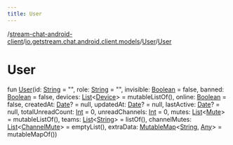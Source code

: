 ```yaml
---
title: User
---
```

/[stream-chat-android-client](../../index.md)/[io.getstream.chat.android.client.models](../index.md)/[User](index.md)/[User](User.md)  
  
  
  
# User  
fun [User](User.md)(id: [String](https://kotlinlang.org/api/latest/jvm/stdlib/kotlin/-string/index.html) = "", role: [String](https://kotlinlang.org/api/latest/jvm/stdlib/kotlin/-string/index.html) = "", invisible: [Boolean](https://kotlinlang.org/api/latest/jvm/stdlib/kotlin/-boolean/index.html) = false, banned: [Boolean](https://kotlinlang.org/api/latest/jvm/stdlib/kotlin/-boolean/index.html) = false, devices: [List](https://kotlinlang.org/api/latest/jvm/stdlib/kotlin.collections/-list/index.html)&lt;[Device](../Device/index.md)&gt; = mutableListOf(), online: [Boolean](https://kotlinlang.org/api/latest/jvm/stdlib/kotlin/-boolean/index.html) = false, createdAt: [Date](https://developer.android.com/reference/kotlin/java/util/Date.html)? = null, updatedAt: [Date](https://developer.android.com/reference/kotlin/java/util/Date.html)? = null, lastActive: [Date](https://developer.android.com/reference/kotlin/java/util/Date.html)? = null, totalUnreadCount: [Int](https://kotlinlang.org/api/latest/jvm/stdlib/kotlin/-int/index.html) = 0, unreadChannels: [Int](https://kotlinlang.org/api/latest/jvm/stdlib/kotlin/-int/index.html) = 0, mutes: [List](https://kotlinlang.org/api/latest/jvm/stdlib/kotlin.collections/-list/index.html)&lt;[Mute](../Mute/index.md)&gt; = mutableListOf(), teams: [List](https://kotlinlang.org/api/latest/jvm/stdlib/kotlin.collections/-list/index.html)&lt;[String](https://kotlinlang.org/api/latest/jvm/stdlib/kotlin/-string/index.html)&gt; = listOf(), channelMutes: [List](https://kotlinlang.org/api/latest/jvm/stdlib/kotlin.collections/-list/index.html)&lt;[ChannelMute](../ChannelMute/index.md)&gt; = emptyList(), extraData: [MutableMap](https://kotlinlang.org/api/latest/jvm/stdlib/kotlin.collections/-mutable-map/index.html)&lt;[String](https://kotlinlang.org/api/latest/jvm/stdlib/kotlin/-string/index.html), [Any](https://kotlinlang.org/api/latest/jvm/stdlib/kotlin/-any/index.html)&gt; = mutableMapOf())
